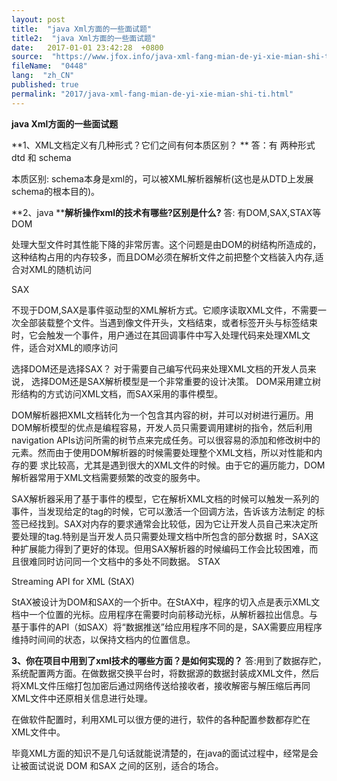 ```yaml
---
layout: post
title:  "java Xml方面的一些面试题"
title2:  "java Xml方面的一些面试题"
date:   2017-01-01 23:42:28  +0800
source:  "https://www.jfox.info/java-xml-fang-mian-de-yi-xie-mian-shi-ti.html"
fileName:  "0448"
lang:  "zh_CN"
published: true
permalink: "2017/java-xml-fang-mian-de-yi-xie-mian-shi-ti.html"
---
```




**java Xml方面的一些面试题**

**1、XML文档定义有几种形式？它们之间有何本质区别？
**
答：有 两种形式 dtd  和 schema

本质区别: schema本身是xml的，可以被XML解析器解析(这也是从DTD上发展schema的根本目的)。

**2、java ******解析操作**xml的技术有哪些?区别是什么?**
答: 有DOM,SAX,STAX等
DOM

处理大型文件时其性能下降的非常厉害。这个问题是由DOM的树结构所造成的，这种结构占用的内存较多，而且DOM必须在解析文件之前把整个文档装入内存,适合对XML的随机访问

SAX

不现于DOM,SAX是事件驱动型的XML解析方式。它顺序读取XML文件，不需要一次全部装载整个文件。当遇到像文件开头，文档结束，或者标签开头与标签结束时，它会触发一个事件，用户通过在其回调事件中写入处理代码来处理XML文件，适合对XML的顺序访问

选择DOM还是选择SAX？ 对于需要自己编写代码来处理XML文档的开发人员来说， 选择DOM还是SAX解析模型是一个非常重要的设计决策。 DOM采用建立树形结构的方式访问XML文档，而SAX采用的事件模型。

  DOM解析器把XML文档转化为一个包含其内容的树，并可以对树进行遍历。用DOM解析模型的优点是编程容易，开发人员只需要调用建树的指令，然后利用 navigation APIs访问所需的树节点来完成任务。可以很容易的添加和修改树中的元素。然而由于使用DOM解析器的时候需要处理整个XML文档，所以对性能和内存的要 求比较高，尤其是遇到很大的XML文件的时候。由于它的遍历能力，DOM解析器常用于XML文档需要频繁的改变的服务中。

  SAX解析器采用了基于事件的模型，它在解析XML文档的时候可以触发一系列的事件，当发现给定的tag的时候，它可以激活一个回调方法，告诉该方法制定 的标签已经找到。SAX对内存的要求通常会比较低，因为它让开发人员自己来决定所要处理的tag.特别是当开发人员只需要处理文档中所包含的部分数据 时，SAX这种扩展能力得到了更好的体现。但用SAX解析器的时候编码工作会比较困难，而且很难同时访问同一个文档中的多处不同数据。
STAX

Streaming API for XML (StAX)

StAX被设计为DOM和SAX的一个折中。在StAX中，程序的切入点是表示XML文档中一个位置的光标。应用程序在需要时向前移动光标，从解析器拉出信息。与 基于事件的API（如SAX）将“数据推送”给应用程序不同的是，SAX需要应用程序维持时间间的状态，以保持文档内的位置信息。

**3、你在项目中用到了xml技术的哪些方面？是如何实现的？**
答:用到了数据存贮，系统配置两方面。在做数据交换平台时，将数据源的数据封装成XML文件，然后将XML文件压缩打包加密后通过网络传送给接收者，接收解密与解压缩后再同XML文件中还原相关信息进行处理。

在做软件配置时，利用XML可以很方便的进行，软件的各种配置参数都存贮在XML文件中。

毕竟XML方面的知识不是几句话就能说清楚的，在java的面试过程中，经常是会让被面试说说 DOM 和SAX 之间的区别，适合的场合。
